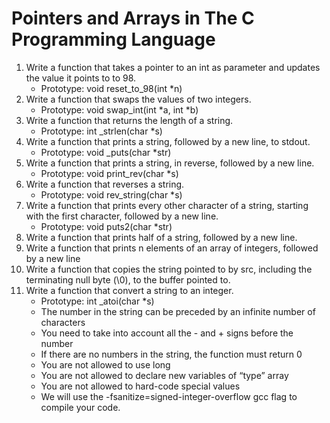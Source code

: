 # Pointers and Arrays in The C Programming Language

1. Write a function that takes a pointer to an int as parameter and updates the value it points to to 98.
	- Prototype: void reset_to_98(int *n)
2. Write a function that swaps the values of two integers.
	- Prototype: void swap_int(int *a, int *b)
3. Write a function that returns the length of a string.
	- Prototype: int _strlen(char *s)
4. Write a function that prints a string, followed by a new line, to stdout.
	- Prototype: void _puts(char *str)
5. Write a function that prints a string, in reverse, followed by a new line.
	- Prototype: void print_rev(char *s)
6. Write a function that reverses a string.
	- Prototype: void rev_string(char *s)
7. Write a function that prints every other character of a string, starting with the first character, followed by a new line.
	- Prototype: void puts2(char *str)
8. Write a function that prints half of a string, followed by a new line.
9. Write a function that prints n elements of an array of integers, followed by a new line
10. Write a function that copies the string pointed to by src, including the terminating null byte (\0), to the buffer pointed to.
11. Write a function that convert a string to an integer.
	- Prototype: int _atoi(char *s)
	- The number in the string can be preceded by an infinite number of characters
	- You need to take into account all the - and + signs before the number
	- If there are no numbers in the string, the function must return 0
	- You are not allowed to use long
	- You are not allowed to declare new variables of “type” array
	- You are not allowed to hard-code special values
	- We will use the -fsanitize=signed-integer-overflow gcc flag to compile your code.
